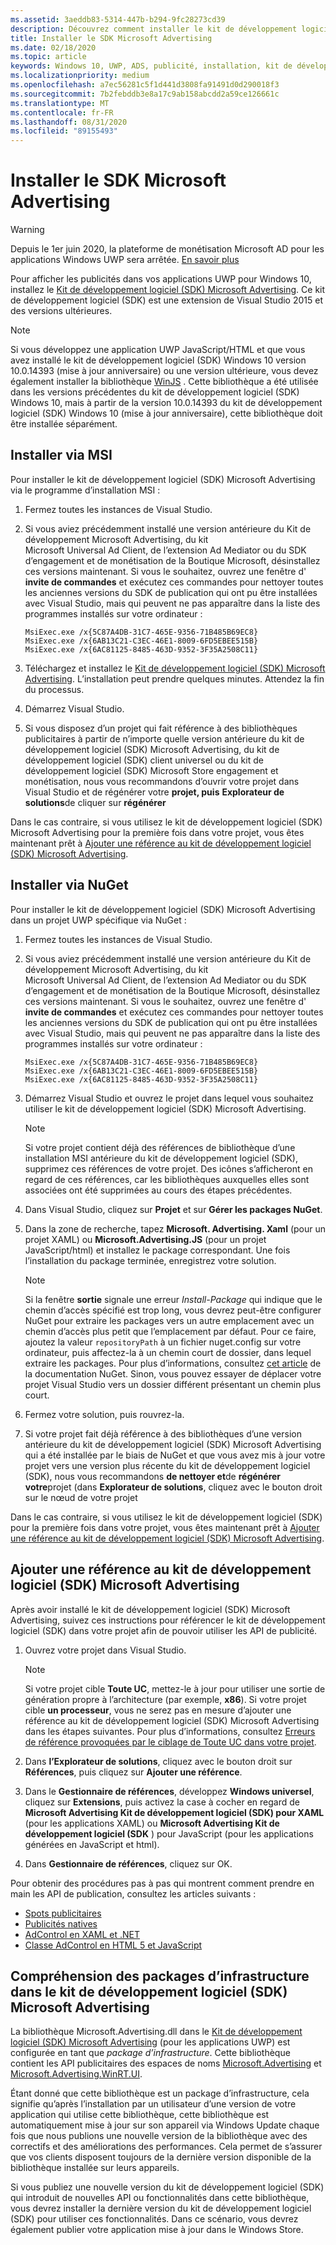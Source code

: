 ```yaml
---
ms.assetid: 3aeddb83-5314-447b-b294-9fc28273cd39
description: Découvrez comment installer le kit de développement logiciel (SDK) Microsoft Advertising pour afficher des publicités dans des applications plateforme Windows universelle (UWP) pour Windows 10.
title: Installer le SDK Microsoft Advertising
ms.date: 02/18/2020
ms.topic: article
keywords: Windows 10, UWP, ADS, publicité, installation, kit de développement logiciel (SDK), bibliothèque de publication
ms.localizationpriority: medium
ms.openlocfilehash: a7ec56281c5f1d441d3808fa91491d0d290018f3
ms.sourcegitcommit: 7b2febddb3e8a17c9ab158abcdd2a59ce126661c
ms.translationtype: MT
ms.contentlocale: fr-FR
ms.lasthandoff: 08/31/2020
ms.locfileid: "89155493"
---
```

# <a name="install-the-microsoft-advertising-sdk"></a>Installer le SDK Microsoft Advertising

>[!WARNING]
> Depuis le 1er juin 2020, la plateforme de monétisation Microsoft AD pour les applications Windows UWP sera arrêtée. [En savoir plus](https://social.msdn.microsoft.com/Forums/windowsapps/en-US/db8d44cb-1381-47f7-94d3-c6ded3fea36f/microsoft-ad-monetization-platform-shutting-down-june-1st?forum=aiamgr)

Pour afficher les publicités dans vos applications UWP pour Windows 10, installez le [Kit de développement logiciel (SDK) Microsoft Advertising](https://marketplace.visualstudio.com/items?itemName=AdMediator.MicrosoftAdvertisingSDK). Ce kit de développement logiciel (SDK) est une extension de Visual Studio 2015 et des versions ultérieures.

> [!NOTE]
> Si vous développez une application UWP JavaScript/HTML et que vous avez installé le kit de développement logiciel (SDK) Windows 10 version 10.0.14393 (mise à jour anniversaire) ou une version ultérieure, vous devez également installer la bibliothèque [WinJS](https://github.com/winjs/winjs) . Cette bibliothèque a été utilisée dans les versions précédentes du kit de développement logiciel (SDK) Windows 10, mais à partir de la version 10.0.14393 du kit de développement logiciel (SDK) Windows 10 (mise à jour anniversaire), cette bibliothèque doit être installée séparément.

<span id="install-msi" />

## <a name="install-via-msi"></a>Installer via MSI

Pour installer le kit de développement logiciel (SDK) Microsoft Advertising via le programme d’installation MSI :

1.  Fermez toutes les instances de Visual Studio.

2. Si vous aviez précédemment installé une version antérieure du Kit de développement Microsoft Advertising, du kit Microsoft Universal Ad Client, de l’extension Ad Mediator ou du SDK d’engagement et de monétisation de la Boutique Microsoft, désinstallez ces versions maintenant. Si vous le souhaitez, ouvrez une fenêtre d' **invite de commandes** et exécutez ces commandes pour nettoyer toutes les anciennes versions du SDK de publication qui ont pu être installées avec Visual Studio, mais qui peuvent ne pas apparaître dans la liste des programmes installés sur votre ordinateur :
    ```console
    MsiExec.exe /x{5C87A4DB-31C7-465E-9356-71B485B69EC8}
    MsiExec.exe /x{6AB13C21-C3EC-46E1-8009-6FD5EBEE515B}
    MsiExec.exe /x{6AC81125-8485-463D-9352-3F35A2508C11}
    ```

3.  Téléchargez et installez le [Kit de développement logiciel (SDK) Microsoft Advertising](https://marketplace.visualstudio.com/items?itemName=AdMediator.MicrosoftAdvertisingSDK). L’installation peut prendre quelques minutes. Attendez la fin du processus.

4.  Démarrez Visual Studio.

5.  Si vous disposez d’un projet qui fait référence à des bibliothèques publicitaires à partir de n’importe quelle version antérieure du kit de développement logiciel (SDK) Microsoft Advertising, du kit de développement logiciel (SDK) client universel ou du kit de développement logiciel (SDK) Microsoft Store engagement et monétisation, nous vous recommandons d’ouvrir votre projet dans Visual Studio et de régénérer votre **projet, puis** **Explorateur de solutions**de cliquer sur **régénérer**

  Dans le cas contraire, si vous utilisez le kit de développement logiciel (SDK) Microsoft Advertising pour la première fois dans votre projet, vous êtes maintenant prêt à [Ajouter une référence au kit de développement logiciel (SDK) Microsoft Advertising](#reference).

<span id="install-nuget" />

## <a name="install-via-nuget"></a>Installer via NuGet

Pour installer le kit de développement logiciel (SDK) Microsoft Advertising dans un projet UWP spécifique via NuGet :

1.  Fermez toutes les instances de Visual Studio.

2.  Si vous aviez précédemment installé une version antérieure du Kit de développement Microsoft Advertising, du kit Microsoft Universal Ad Client, de l’extension Ad Mediator ou du SDK d’engagement et de monétisation de la Boutique Microsoft, désinstallez ces versions maintenant. Si vous le souhaitez, ouvrez une fenêtre d' **invite de commandes** et exécutez ces commandes pour nettoyer toutes les anciennes versions du SDK de publication qui ont pu être installées avec Visual Studio, mais qui peuvent ne pas apparaître dans la liste des programmes installés sur votre ordinateur :
    ```console
    MsiExec.exe /x{5C87A4DB-31C7-465E-9356-71B485B69EC8}
    MsiExec.exe /x{6AB13C21-C3EC-46E1-8009-6FD5EBEE515B}
    MsiExec.exe /x{6AC81125-8485-463D-9352-3F35A2508C11}
    ```

3.  Démarrez Visual Studio et ouvrez le projet dans lequel vous souhaitez utiliser le kit de développement logiciel (SDK) Microsoft Advertising.
    > [!NOTE]
    > Si votre projet contient déjà des références de bibliothèque d’une installation MSI antérieure du kit de développement logiciel (SDK), supprimez ces références de votre projet. Des icônes s’afficheront en regard de ces références, car les bibliothèques auxquelles elles sont associées ont été supprimées au cours des étapes précédentes.

4. Dans Visual Studio, cliquez sur **Projet** et sur **Gérer les packages NuGet**.

5. Dans la zone de recherche, tapez **Microsoft. Advertising. Xaml** (pour un projet XAML) ou **Microsoft.Advertising.JS** (pour un projet JavaScript/html) et installez le package correspondant. Une fois l’installation du package terminée, enregistrez votre solution.
    > [!NOTE]
    > Si la fenêtre **sortie** signale une erreur *Install-Package* qui indique que le chemin d’accès spécifié est trop long, vous devrez peut-être configurer NuGet pour extraire les packages vers un autre emplacement avec un chemin d’accès plus petit que l’emplacement par défaut. Pour ce faire, ajoutez la valeur `repositoryPath` à un fichier nuget.config sur votre ordinateur, puis affectez-la à un chemin court de dossier, dans lequel extraire les packages. Pour plus d’informations, consultez [cet article](/nuget/consume-packages/configuring-nuget-behavior) de la documentation NuGet. Sinon, vous pouvez essayer de déplacer votre projet Visual Studio vers un dossier différent présentant un chemin plus court.

6. Fermez votre solution, puis rouvrez-la.

7.  Si votre projet fait déjà référence à des bibliothèques d’une version antérieure du kit de développement logiciel (SDK) Microsoft Advertising qui a été installée par le biais de NuGet et que vous avez mis à jour votre projet vers une version plus récente du kit de développement logiciel (SDK), nous vous recommandons **de nettoyer et**de **régénérer votre**projet (dans **Explorateur de solutions**, cliquez avec le bouton droit sur le nœud de votre projet

  Dans le cas contraire, si vous utilisez le kit de développement logiciel (SDK) pour la première fois dans votre projet, vous êtes maintenant prêt à [Ajouter une référence au kit de développement logiciel (SDK) Microsoft Advertising](#reference).

<span id="reference" />

## <a name="add-a-reference-to-the-microsoft-advertising-sdk"></a>Ajouter une référence au kit de développement logiciel (SDK) Microsoft Advertising

Après avoir installé le kit de développement logiciel (SDK) Microsoft Advertising, suivez ces instructions pour référencer le kit de développement logiciel (SDK) dans votre projet afin de pouvoir utiliser les API de publicité.

1. Ouvrez votre projet dans Visual Studio.
    > [!NOTE]
    > Si votre projet cible **Toute UC**, mettez-le à jour pour utiliser une sortie de génération propre à l’architecture (par exemple, **x86**). Si votre projet cible **un processeur**, vous ne serez pas en mesure d’ajouter une référence au kit de développement logiciel (SDK) Microsoft Advertising dans les étapes suivantes. Pour plus d’informations, consultez [Erreurs de référence provoquées par le ciblage de Toute UC dans votre projet](known-issues-for-the-advertising-libraries.md#reference_errors).

2. Dans **l’Explorateur de solutions**, cliquez avec le bouton droit sur **Références**, puis cliquez sur **Ajouter une référence**.

3. Dans le **Gestionnaire de références**, développez **Windows universel**, cliquez sur **Extensions**, puis activez la case à cocher en regard de **Microsoft Advertising Kit de développement logiciel (SDK) pour XAML** (pour les applications XAML) ou **Microsoft Advertising Kit de développement logiciel (SDK** ) pour JavaScript (pour les applications générées en JavaScript et html).

4.  Dans **Gestionnaire de références**, cliquez sur OK.

Pour obtenir des procédures pas à pas qui montrent comment prendre en main les API de publication, consultez les articles suivants :

* [Spots publicitaires](interstitial-ads.md)
* [Publicités natives](native-ads.md)
* [AdControl en XAML et .NET](adcontrol-in-xaml-and--net.md)
* [Classe AdControl en HTML 5 et JavaScript](adcontrol-in-html-5-and-javascript.md)

<span id="framework" />

## <a name="understanding-framework-packages-in-the-microsoft-advertising-sdk"></a>Compréhension des packages d’infrastructure dans le kit de développement logiciel (SDK) Microsoft Advertising

La bibliothèque Microsoft.Advertising.dll dans le [Kit de développement logiciel (SDK) Microsoft Advertising](https://marketplace.visualstudio.com/items?itemName=AdMediator.MicrosoftAdvertisingSDK) (pour les applications UWP) est configurée en tant que *package d’infrastructure*. Cette bibliothèque contient les API publicitaires des espaces de noms [Microsoft.Advertising](/uwp/api/microsoft.advertising) et [Microsoft.Advertising.WinRT.UI](/uwp/api/microsoft.advertising.winrt.ui).

Étant donné que cette bibliothèque est un package d’infrastructure, cela signifie qu’après l’installation par un utilisateur d’une version de votre application qui utilise cette bibliothèque, cette bibliothèque est automatiquement mise à jour sur son appareil via Windows Update chaque fois que nous publions une nouvelle version de la bibliothèque avec des correctifs et des améliorations des performances. Cela permet de s’assurer que vos clients disposent toujours de la dernière version disponible de la bibliothèque installée sur leurs appareils.

Si vous publiez une nouvelle version du kit de développement logiciel (SDK) qui introduit de nouvelles API ou fonctionnalités dans cette bibliothèque, vous devrez installer la dernière version du kit de développement logiciel (SDK) pour utiliser ces fonctionnalités. Dans ce scénario, vous devrez également publier votre application mise à jour dans le Windows Store.
